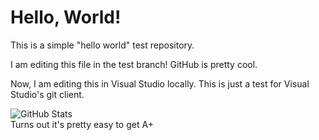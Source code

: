﻿# Hello, World!

This is a simple "hello world" test repository.

I am editing this file in the test branch! GitHub is pretty cool.

Now, I am editing this in Visual Studio locally. This is just a test for Visual Studio's git client.

![GitHub Stats](https://github-readme-stats.vercel.app/api?username=Matthewl246)<br />
Turns out it's pretty easy to get A+
